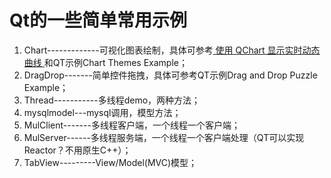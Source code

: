 # Qt的一些简单常用示例     
1. Chart-------------可视化图表绘制，具体可参考[ 使用 QChart 显示实时动态曲线 ](https://qtdebug.com/qtbook-paint-realtime-curve-qchart/ "qtdebug/公孙二狗") 和QT示例Chart Themes Example；       
2. DragDrop-------简单控件拖拽，具体可参考QT示例Drag and Drop Puzzle Example；   
3. Thread-----------多线程demo，两种方法；     
4. mysqlmodel---mysql调用，模型方法；  
5. MulClient-------多线程客户端，一个线程一个客户端；   
6. MulServer------多线程服务端，一个线程一个客户端处理（QT可以实现Reactor？不用原生C++）；  
7. TabView---------View/Model(MVC)模型；   

